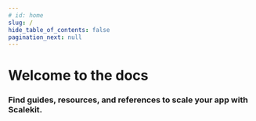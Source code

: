 ```yaml
---
# id: home
slug: /
hide_table_of_contents: false
pagination_next: null
---
```


# Welcome to the docs

### Find guides, resources, and references to scale your app with Scalekit.
